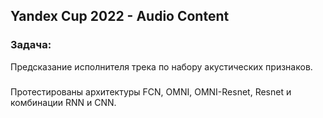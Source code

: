 ## Yandex Cup 2022 - Audio Content

### Задача:

Предсказание исполнителя трека по набору акустических признаков.

###

Протестированы архитектуры FCN, OMNI, OMNI-Resnet, Resnet и комбинации RNN и CNN.